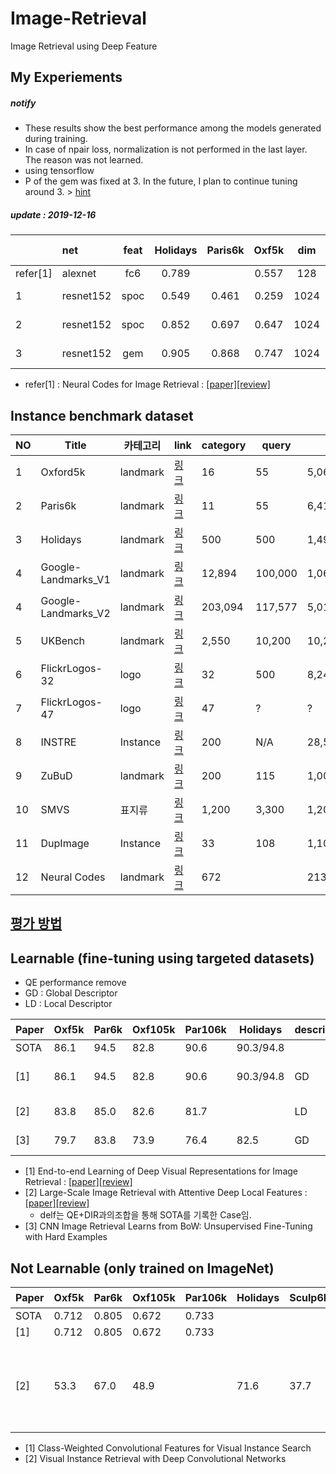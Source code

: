 # Image-Retrieval
Image Retrieval using Deep Feature

## My Experiements 

##### notify
* These results show the best performance among the models generated during training.
* In case of npair loss, normalization is not performed in the last layer. The reason was not learned.
* using tensorflow
* P of the gem was fixed at 3. In the future, I plan to continue tuning around 3. > [hint](https://github.com/lyakaap/Landmark2019-1st-and-3rd-Place-Solution/issues/7)

##### update : 2019-12-16

| | net| feat | Holidays  | Paris6k  | Oxf5k |  dim | loss | trainset | pre-trained |
| :--- | :--- | :---: | :---: |:---: |:---: |:---: |:---: |:---: |:---: |
| refer[1] | alexnet | fc6 |    0.789   |   |  0.557 |  128 | cls  |  neuralcode | imagenet |
| 1 | resnet152 | spoc  |   0.549 | 0.461  |  0.259 | 1024 | npairs loss  |  neuralcode | NO |
| 2 | resnet152 | spoc  |   0.852   | 0.697  |  0.647 | 1024 | npairs loss  |  neuralcode | imagenet |
| 3 | resnet152 | gem  |   0.905   | 0.868  |  0.747 | 1024 | npairs loss  |  neuralcode | imagenet |

* refer[1] : Neural Codes for Image Retrieval : [[paper]](https://arxiv.org/abs/1404.1777)[[review]](https://github.com/chullhwan-song/Reading-Paper/issues/14)


## Instance benchmark dataset

| NO | Title | 카테고리 | link| category| query | all | 비고  |
| --- | --- | --- | --- |--- |--- |--- |--- |
| 1 | Oxford5k | landmark |[링크](http://www.robots.ox.ac.uk/~vgg/data/oxbuildings/) |  16  |  55 |  5,062 | 
| 2 | Paris6k| landmark |[링크](http://www.robots.ox.ac.uk/~vgg/data/parisbuildings/) |  11 | 55 |  6,412|
| 3 | Holidays | landmark |[링크](http://lear.inrialpes.fr/~jegou/data.php) |  500| 500|  1,491|
| 4 | Google-Landmarks_V1 |landmark |[링크](https://www.kaggle.com/c/landmark-recognition-challenge/data) | 12,894| 100,000 |  1,060,709 | textbysearch |
| 4 | Google-Landmarks_V2 | landmark | [링크](https://github.com/cvdfoundation/google-landmark) | 203,094 | 117,577 | 5,012,248 | textbysearch |
| 5 | UKBench | landmark  | [링크](https://archive.org/details/ukbench) |  2,550 | 10,200|  10,200|
| 6 | FlickrLogos-32| logo | [링크](http://www.multimedia-computing.de/flickrlogos/) |  32 | 500|  8,240|
|  7 | FlickrLogos-47| logo | [링크](http://www.multimedia-computing.de/flickrlogos/) |  47  | ? |  ? |
|  8 | INSTRE|  Instance  | [링크](http://isia.ict.ac.cn/dataset/instre.html) |  200  | N/A |  28,543 |
|  9 | ZuBuD|  landmark | [링크](http://www.vision.ee.ethz.ch/showroom/zubud/) |  200 |115 |  1,005|
|  10 | SMVS|  표지류 | [링크](http://web.cs.wpi.edu/~claypool/mmsys-dataset/2011/stanford/mvs_images/) |  1,200 |3,300|  1,200|
| 11 | DupImage| Instance   | [링크](https://pan.baidu.com/s/1jGETFUm) | 33 | 108 |  1,104 |
| 12 | Neural Codes | landmark |  [링크](http://sites.skoltech.ru/compvision/projects/neuralcodes/) | 672 | |  213,678 | textbysearch |

## [평가 방법](https://github.com/chullhwan-song/Image-Retrieval/issues/1)

## Learnable (fine-tuning using targeted datasets)
* QE performance remove
* GD : Global Descriptor
* LD :  Local Descriptor

| Paper | Oxf5k |  Par6k |  Oxf105k |  Par106k |  Holidays |descriptor | 비고 |  
| --- | --- | --- |--- |--- |--- |--- |--- |
| SOTA|  86.1 | 94.5  |  82.8  |  90.6  |  90.3/94.8 | |  |  |
| [1] |  86.1 | 94.5  |  82.8  |  90.6  |  90.3/94.8 |  GD | DIR, triplet, R-MAC |
| [2] |  83.8 | 85.0  | 82.6  | 81.7| | LD | delf, softmax |
| [3] | 79.7  | 83.8  | 73.9  |  76.4 | 82.5 | GD | siamense, R-MAC |

* [1] End-to-end Learning of Deep Visual Representations for Image Retrieval : [[paper]](https://arxiv.org/abs/1610.07940)[[review]](https://github.com/chullhwan-song/Reading-Paper/issues/17)
* [2] Large-Scale Image Retrieval with Attentive Deep Local Features : [[paper]](https://arxiv.org/abs/1612.06321)[[review]](https://github.com/chullhwan-song/Reading-Paper/issues/4)
   * delf는 QE+DIR과의조합을 통해 SOTA를 기록한 Case임.   
* [3] CNN Image Retrieval Learns from BoW: Unsupervised Fine-Tuning with Hard Examples

## Not Learnable (only trained on ImageNet)
| Paper | Oxf5k |  Par6k |  Oxf105k |  Par106k |  Holidays | Sculp6k | UKB | descriptor | 비고 |  
| --- | --- | --- |--- |--- |--- |--- |--- |--- |--- |
| SOTA|  0.712 |  0.805 |  0.672 | 0.733 | |  |  |
| [1] | 0.712 |  0.805 |  0.672 | 0.733 |  |  | |  GD | CAM |
| [2] | 53.3  |  67.0 | 48.9 |   | 71.6 | 37.7  | 84.2   | GD | MAC (first paper), Max pooling + l1 dist | 
 
* [1] Class-Weighted Convolutional Features for Visual Instance Search
* [2] Visual Instance Retrieval with Deep Convolutional Networks



 
